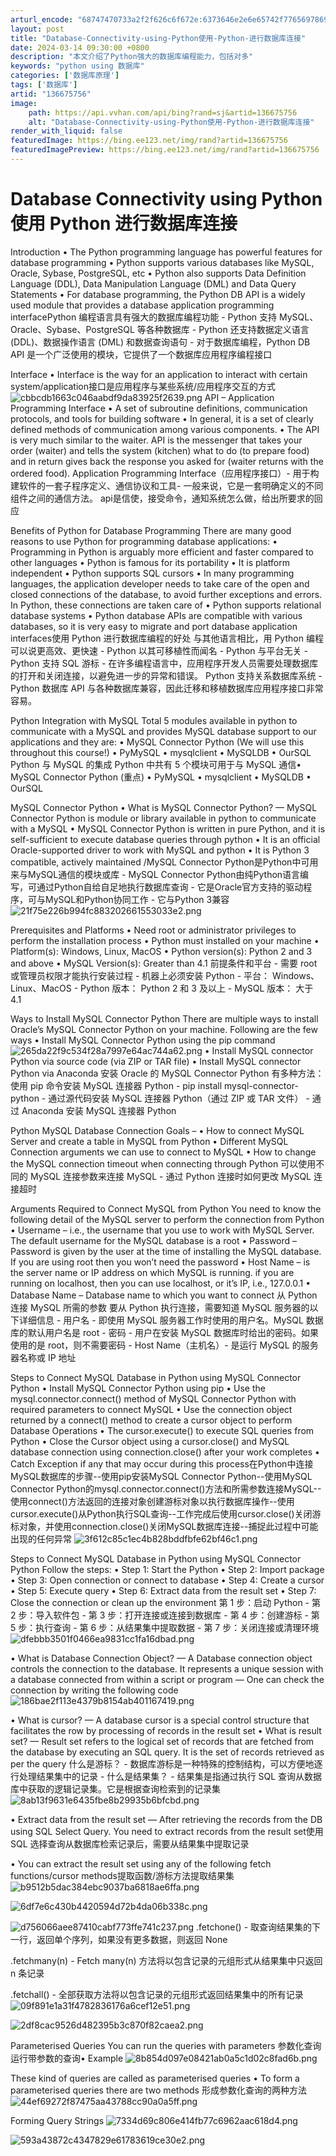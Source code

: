 ```yaml
---
arturl_encode: "68747470733a2f2f626c6f672e:6373646e2e6e65742f77656978696e5f37343430303438372f:61727469636c652f64657461696c732f313336363735373536"
layout: post
title: "Database-Connectivity-using-Python使用-Python-进行数据库连接"
date: 2024-03-14 09:30:00 +0800
description: "本文介绍了Python强大的数据库编程能力，包括对多"
keywords: "python using 数据库"
categories: ['数据库原理']
tags: ['数据库']
artid: "136675756"
image:
    path: https://api.vvhan.com/api/bing?rand=sj&artid=136675756
    alt: "Database-Connectivity-using-Python使用-Python-进行数据库连接"
render_with_liquid: false
featuredImage: https://bing.ee123.net/img/rand?artid=136675756
featuredImagePreview: https://bing.ee123.net/img/rand?artid=136675756
---
```


# Database Connectivity using Python使用 Python 进行数据库连接

Introduction • The Python programming language has powerful features for database programming • Python supports various databases like MySQL, Oracle, Sybase, PostgreSQL, etc • Python also supports Data Definition Language (DDL), Data Manipulation Language (DML) and Data Query Statements • For database programming, the Python DB API is a widely used module that provides a database application programming interfacePython 编程语言具有强大的数据库编程功能 - Python 支持 MySQL、Oracle、Sybase、PostgreSQL 等各种数据库 - Python 还支持数据定义语言 (DDL)、数据操作语言 (DML) 和数据查询语句 - 对于数据库编程，Python DB API 是一个广泛使用的模块，它提供了一个数据库应用程序编程接口

Interface • Interface is the way for an application to interact with certain system/application接口是应用程序与某些系统/应用程序交互的方式
![cbbcdb1663c046aabdf9da83925f2639.png](https://i-blog.csdnimg.cn/blog_migrate/c55521a522baf5d019b6c7f494238f6b.png)
API – Application Programming Interface • A set of subroutine definitions, communication protocols, and tools for building software • In general, it is a set of clearly defined methods of communication among various components. • The API is very much similar to the waiter. API is the messenger that takes your order (waiter) and tells the system (kitchen) what to do (to prepare food) and in return gives back the response you asked for (waiter returns with the ordered food). Application Programming Interface（应用程序接口）- 用于构建软件的一套子程序定义、通信协议和工具- 一般来说，它是一套明确定义的不同组件之间的通信方法。 api是信使，接受命令，通知系统怎么做，给出所要求的回应

Benefits of Python for Database Programming There are many good reasons to use Python for programming database applications: • Programming in Python is arguably more efficient and faster compared to other languages • Python is famous for its portability • It is platform independent • Python supports SQL cursors • In many programming languages, the application developer needs to take care of the open and closed connections of the database, to avoid further exceptions and errors. In Python, these connections are taken care of • Python supports relational database systems • Python database APIs are compatible with various databases, so it is very easy to migrate and port database application interfaces使用 Python 进行数据库编程的好处 与其他语言相比，用 Python 编程可以说更高效、更快速 - Python 以其可移植性而闻名 - Python 与平台无关 - Python 支持 SQL 游标 - 在许多编程语言中，应用程序开发人员需要处理数据库的打开和关闭连接，以避免进一步的异常和错误。 Python 支持关系数据库系统 - Python 数据库 API 与各种数据库兼容，因此迁移和移植数据库应用程序接口非常容易。

Python Integration with MySQL Total 5 modules available in python to communicate with a MySQL and provides MySQL database support to our applications and they are: • MySQL Connector Python (We will use this throughout this course!) • PyMySQL • mysqlclient • MySQLDB • OurSQL Python 与 MySQL 的集成 Python 中共有 5 个模块可用于与 MySQL 通信• MySQL Connector Python (重点) • PyMySQL • mysqlclient • MySQLDB • OurSQL

MySQL Connector Python • What is MySQL Connector Python? — MySQL Connector Python is module or library available in python to communicate with a MySQL • MySQL Connector Python is written in pure Python, and it is self-sufficient to execute database queries through python • It is an official Oracle-supported driver to work with MySQL and python • It is Python 3 compatible, actively maintained /MySQL Connector Python是Python中可用来与MySQL通信的模块或库 - MySQL Connector Python由纯Python语言编写，可通过Python自给自足地执行数据库查询 - 它是Oracle官方支持的驱动程序，可与MySQL和Python协同工作 - 它与Python 3兼容
![21f75e226b994fc883202661553033e2.png](https://i-blog.csdnimg.cn/blog_migrate/188d04f40f53008a732810962c6dd3c4.png)

Prerequisites and Platforms • Need root or administrator privileges to perform the installation process • Python must installed on your machine • Platform(s): Windows, Linux, MacOS • Python version(s): Python 2 and 3 and above • MySQL Version(s): Greater than 4.1 前提条件和平台 - 需要 root 或管理员权限才能执行安装过程 - 机器上必须安装 Python - 平台： Windows、Linux、MacOS - Python 版本： Python 2 和 3 及以上 - MySQL 版本： 大于 4.1

Ways to Install MySQL Connector Python There are multiple ways to install Oracle’s MySQL Connector Python on your machine. Following are the few ways • Install MySQL Connector Python using the pip command
![265da22f9c534f28a7997e64ac744a62.png](https://i-blog.csdnimg.cn/blog_migrate/b98351e51ba869ef61114bbc51d098d7.png)
• Install MySQL connector Python via source code (via ZIP or TAR file) • Install MySQL connector Python via Anaconda 安装 Oracle 的 MySQL Connector Python 有多种方法：使用 pip 命令安装 MySQL 连接器 Python - pip install mysql-connector-python - 通过源代码安装 MySQL 连接器 Python（通过 ZIP 或 TAR 文件） - 通过 Anaconda 安装 MySQL 连接器 Python

Python MySQL Database Connection Goals – • How to connect MySQL Server and create a table in MySQL from Python • Different MySQL Connection arguments we can use to connect to MySQL • How to change the MySQL connection timeout when connecting through Python 可以使用不同的 MySQL 连接参数来连接 MySQL - 通过 Python 连接时如何更改 MySQL 连接超时

Arguments Required to Connect MySQL from Python You need to know the following detail of the MySQL server to perform the connection from Python • Username – i.e., the username that you use to work with MySQL Server. The default username for the MySQL database is a root • Password – Password is given by the user at the time of installing the MySQL database. If you are using root then you won’t need the password • Host Name – is the server name or IP address on which MySQL is running. if you are running on localhost, then you can use localhost, or it’s IP, i.e., 127.0.0.1 • Database Name – Database name to which you want to connect 从 Python 连接 MySQL 所需的参数 要从 Python 执行连接，需要知道 MySQL 服务器的以下详细信息 - 用户名 - 即使用 MySQL 服务器工作时使用的用户名。MySQL 数据库的默认用户名是 root - 密码 - 用户在安装 MySQL 数据库时给出的密码。如果使用的是 root，则不需要密码 - Host Name（主机名）- 是运行 MySQL 的服务器名称或 IP 地址

Steps to Connect MySQL Database in Python using MySQL Connector Python • Install MySQL Connector Python using pip • Use the mysql.connector.connect() method of MySQL Connector Python with required parameters to connect MySQL • Use the connection object returned by a connect() method to create a cursor object to perform Database Operations • The cursor.execute() to execute SQL queries from Python • Close the Cursor object using a cursor.close() and MySQL database connection using connection.close() after your work completes • Catch Exception if any that may occur during this process在Python中连接MySQL数据库的步骤--使用pip安装MySQL Connector Python--使用MySQL Connector Python的mysql.connector.connect()方法和所需参数连接MySQL--使用connect()方法返回的连接对象创建游标对象以执行数据库操作--使用cursor.execute()从Python执行SQL查询--工作完成后使用cursor.close()关闭游标对象，并使用connection.close()关闭MySQL数据库连接--捕捉此过程中可能出现的任何异常
![3f612c85c1ec4b828bddfbfe62bf46c1.png](https://i-blog.csdnimg.cn/blog_migrate/032c09f0defbd5de1c87a3e5bba049c4.png)

Steps to Connect MySQL Database in Python using MySQL Connector Python Follow the steps: • Step 1: Start the Python • Step 2: Import package • Step 3: Open connection or connect to database • Step 4: Create a cursor • Step 5: Execute query • Step 6: Extract data from the result set • Step 7: Close the connection or clean up the environment 第 1 步：启动 Python - 第 2 步：导入软件包 - 第 3 步：打开连接或连接到数据库 - 第 4 步：创建游标 - 第 5 步：执行查询 - 第 6 步：从结果集中提取数据 - 第 7 步：关闭连接或清理环境
![dfebbb3501f0466ea9831cc1fa16dbad.png](https://i-blog.csdnimg.cn/blog_migrate/d3fe13089bd07276f7e148af033be166.png)

• What is Database Connection Object? — A Database connection object controls the connection to the database. It represents a unique session with a database connected from within a script or program — One can check the connection by writing the following code
![186bae2f113e4379b8154ab401167419.png](https://i-blog.csdnimg.cn/blog_migrate/6d60b3e3714155fb1f70e250be567472.png)

• What is cursor? — A database cursor is a special control structure that facilitates the row by processing of records in the result set • What is result set? — Result set refers to the logical set of records that are fetched from the database by executing an SQL query. It is the set of records retrieved as per the query 什么是游标？ - 数据库游标是一种特殊的控制结构，可以方便地逐行处理结果集中的记录 - 什么是结果集？ - 结果集是指通过执行 SQL 查询从数据库中获取的逻辑记录集。它是根据查询检索到的记录集
![8ab13f9631e6435fbe8b29935b6bfcbd.png](https://i-blog.csdnimg.cn/blog_migrate/6b3bda03ccf94ced73700257da534bf2.png)

• Extract data from the result set — After retrieving the records from the DB using SQL Select Query. You need to extract records from the result set使用 SQL 选择查询从数据库检索记录后，需要从结果集中提取记录

• You can extract the result set using any of the following fetch functions/cursor methods提取函数/游标方法提取结果集
![b9512b5dac384ebc9037ba6818ae6ffa.png](https://i-blog.csdnimg.cn/blog_migrate/724552609da774e24dc68aa6a3660cec.png)

![6df7e6c430b4420594d72b4da06b338c.png](https://i-blog.csdnimg.cn/blog_migrate/7c2cd4c7a844d6911c4bf75af519d896.png)

![d756066aee87410cabf773ffe741c237.png](https://i-blog.csdnimg.cn/blog_migrate/9fcd6058137fc1f2a93a9a127497fb99.png)
.fetchone() - 取查询结果集的下一行，返回单个序列，如果没有更多数据，则返回 None

.fetchmany(n) - Fetch many(n) 方法将以包含记录的元组形式从结果集中只返回 n 条记录

.fetchall() - 全部获取方法将以包含记录的元组形式返回结果集中的所有记录
![09f891e1a31f4782836176a6cef12e51.png](https://i-blog.csdnimg.cn/blog_migrate/a58b4d07817f3104b77fbd98e0d6da38.png)

![2df8cac9526d482395b3c870f82caea2.png](https://i-blog.csdnimg.cn/blog_migrate/6080276f1713ba1f0ae57a1c08fe2b96.png)

Parameterised Queries You can run the queries with parameters 参数化查询 运行带参数的查询• Example
![8b854d097e08421ab0a5c1d02c8fad6b.png](https://i-blog.csdnimg.cn/blog_migrate/ba403b38885ebb725c45cf6ca0123776.png)

These kind of queries are called as parameterised queries • To form a parameterised queries there are two methods 形成参数化查询的两种方法
![44ef69272f87475aa43788cc90a0a5ff.png](https://i-blog.csdnimg.cn/blog_migrate/f62ecf39947050a0ac1a143b9d3ae171.png)

Forming Query Strings
![7334d69c806e414fb77c6962aac618d4.png](https://i-blog.csdnimg.cn/blog_migrate/5c3b970cbc5ff8f6b62f02cbf60ee817.png)

![593a43872c4347829e61783619ce30e2.png](https://i-blog.csdnimg.cn/blog_migrate/a7864873c4205a791dec5e306f5d9273.png)